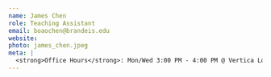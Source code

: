 ```yaml
---
name: James Chen
role: Teaching Assistant
email: boaochen@brandeis.edu
website: 
photo: james_chen.jpeg
meta: |
  <strong>Office Hours</strong>: Mon/Wed 3:00 PM - 4:00 PM @ Vertica Lounge (Volen 104)
---
```

